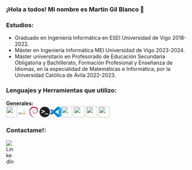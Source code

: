 ### ¡Hola a todos! Mi nombre es Martín Gil Blanco 👋

### Estudios:

- Graduado en Ingeniería Informática en ESEI Universidad de Vigo 2018-2022.
- Máster en Ingeniería Informática MEI Universidad de Vigo 2023-2024.
- Máster universitario en Profesorado de Educación Secundaria Obligatoria y Bachillerato, Formación Profesional y Enseñanza de Idiomas, en la especialidad de Matemáticas e Informática, por la Universidad Católica de Ávila 2022-2023.

### Lenguajes y Herramientas que utilizo:

**Generales:**
<br />
<img align="bottom" src="https://raw.githubusercontent.com/jmnote/z-icons/master/svg/git.svg" width="30" height="30" />
<img align="left" src="https://raw.githubusercontent.com/jmnote/z-icons/master/svg/github.svg" width="30" height="30" />
<img align="left" src="https://raw.githubusercontent.com/github/explore/80688e429a7d4ef2fca1e82350fe8e3517d3494d/topics/mysql/mysql.png" width="30" height="30"/>
<img align="left" src="https://raw.githubusercontent.com/devicons/devicon/2809b567852a4648062a2d3e7c1c531367458c0b/icons/debian/debian-original.svg" width="30" height="30" />
<img align="left" src="https://raw.githubusercontent.com/github/explore/80688e429a7d4ef2fca1e82350fe8e3517d3494d/topics/terminal/terminal.png" width="30" height="30"/>
<img align="left" src="https://raw.githubusercontent.com/github/explore/80688e429a7d4ef2fca1e82350fe8e3517d3494d/topics/visual-studio-code/visual-studio-code.png" width="30" height="30"/>
<img align="bottom" src="https://raw.githubusercontent.com/jmnote/z-icons/master/svg/javascript.svg" width="30" height="30" />
<img align="bottom" src="https://raw.githubusercontent.com/jmnote/z-icons/master/svg/php.svg" width="30" height="30" />
<img align="bottom" src="https://raw.githubusercontent.com/jmnote/z-icons/master/svg/java.svg" width="30" height="30" />
<br />

### Contactame!:

[<img align="left" alt="LinkedIn" width="22px" src="https://cdn.worldvectorlogo.com/logos/linkedin-icon-2.svg" />][linkedin]
<br />

[linkedin]: https://www.linkedin.com/in/martín-gil-blanco/

